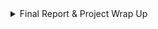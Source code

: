 <details><summary>Final Report & Project Wrap Up </summary>
<p>

1. Make edits and changes as noted from Deliverable 4
2. Ensure that the report includes all the sections as noted in the Checkpoint B
3. Update  README.md file in the github repo in your team folder. This must summarize what the project is, what the team did, how to navigate the different files in the repo, and the information any future users would need to have in order to get the code running
4. Ensure all project work is in the github repo

</p>
</details>